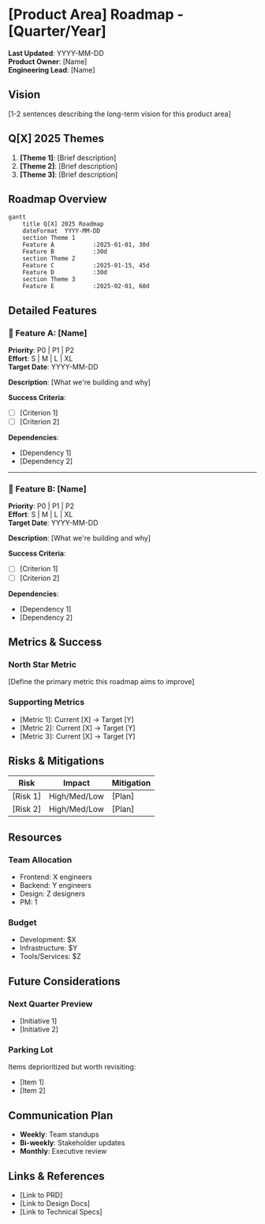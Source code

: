 # [Product Area] Roadmap - [Quarter/Year]

**Last Updated**: YYYY-MM-DD  
**Product Owner**: [Name]  
**Engineering Lead**: [Name]

## Vision

[1-2 sentences describing the long-term vision for this product area]

## Q[X] 2025 Themes

1. **[Theme 1]**: [Brief description]
2. **[Theme 2]**: [Brief description]
3. **[Theme 3]**: [Brief description]

## Roadmap Overview

```mermaid
gantt
    title Q[X] 2025 Roadmap
    dateFormat  YYYY-MM-DD
    section Theme 1
    Feature A           :2025-01-01, 30d
    Feature B           :30d
    section Theme 2
    Feature C           :2025-01-15, 45d
    Feature D           :30d
    section Theme 3
    Feature E           :2025-02-01, 60d
```

## Detailed Features

### 🎯 Feature A: [Name]
**Priority**: P0 | P1 | P2  
**Effort**: S | M | L | XL  
**Target Date**: YYYY-MM-DD

**Description**: [What we're building and why]

**Success Criteria**:
- [ ] [Criterion 1]
- [ ] [Criterion 2]

**Dependencies**:
- [Dependency 1]
- [Dependency 2]

---

### 🎯 Feature B: [Name]
**Priority**: P0 | P1 | P2  
**Effort**: S | M | L | XL  
**Target Date**: YYYY-MM-DD

**Description**: [What we're building and why]

**Success Criteria**:
- [ ] [Criterion 1]
- [ ] [Criterion 2]

**Dependencies**:
- [Dependency 1]
- [Dependency 2]

## Metrics & Success

### North Star Metric
[Define the primary metric this roadmap aims to improve]

### Supporting Metrics
- [Metric 1]: Current [X] → Target [Y]
- [Metric 2]: Current [X] → Target [Y]
- [Metric 3]: Current [X] → Target [Y]

## Risks & Mitigations

| Risk | Impact | Mitigation |
|------|--------|------------|
| [Risk 1] | High/Med/Low | [Plan] |
| [Risk 2] | High/Med/Low | [Plan] |

## Resources

### Team Allocation
- Frontend: X engineers
- Backend: Y engineers
- Design: Z designers
- PM: 1

### Budget
- Development: $X
- Infrastructure: $Y
- Tools/Services: $Z

## Future Considerations

### Next Quarter Preview
- [Initiative 1]
- [Initiative 2]

### Parking Lot
Items deprioritized but worth revisiting:
- [Item 1]
- [Item 2]

## Communication Plan

- **Weekly**: Team standups
- **Bi-weekly**: Stakeholder updates
- **Monthly**: Executive review

## Links & References

- [Link to PRD]
- [Link to Design Docs]
- [Link to Technical Specs]